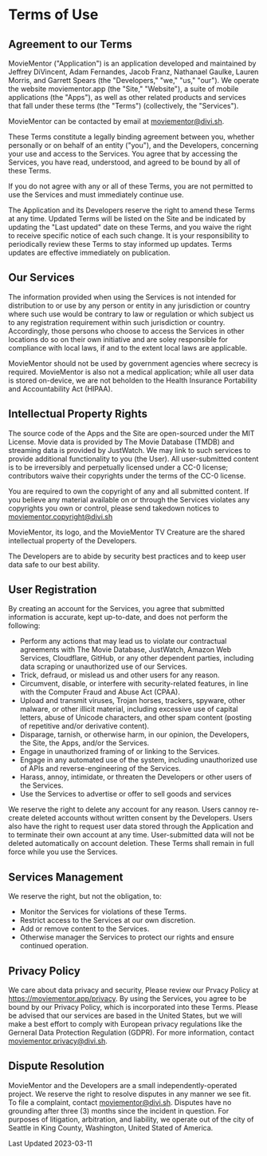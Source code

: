 # Terms of Use

## Agreement to our Terms

MovieMentor ("Application") is an application developed and maintained by Jeffrey DiVincent, Adam Fernandes, Jacob Franz, Nathanael Gaulke, Lauren Morris, and Garrett Spears (the "Developers," "we," "us," "our"). We operate the website moviementor.app (the "Site," "Website"), a suite of mobile applications (the "Apps"), as well as other related products and services that fall under these terms (the "Terms") (collectively, the "Services").

MovieMentor can be contacted by email at moviementor@divi.sh.

These Terms constitute a legally binding agreement between you, whether personally or on behalf of an entity ("you"), and the Developers, concerning your use and access to the Services. You agree that by accessing the Services, you have read, understood, and agreed to be bound by all of these Terms.

If you do not agree with any or all of these Terms, you are not permitted to use the Services and must immediately continue use.

The Application and its Developers reserve the right to amend these Terms at any time. Updated Terms will be listed on the Site and be indicated by updating the "Last updated" date on these Terms, and you waive the right to receive specific notice of each such change. It is your responsibility to periodically review these Terms to stay informed up updates. Terms updates are effective immediately on publication.

## Our Services

The information provided when using the Services is not intended for distribution to or use by any person or entity in any jurisdiction or country where such use would be contrary to law or regulation or which subject us to any registration requirement within such jurisdiction or country. Accordingly, those persons who choose to access the Services in other locations do so on their own initiative and are soley responsible for compliance with local laws, if and to the extent local laws are applicable.

MovieMentor should not be used by government agencies where secrecy is required. MovieMentor is also not a medical application; while all user data is stored on-device, we are not beholden to the Health Insurance Portability and Accountability Act (HIPAA).

## Intellectual Property Rights

The source code of the Apps and the Site are open-sourced under the MIT License. Movie data is provided by The Movie Database (TMDB) and streaming data is provided by JustWatch. We may link to such services to provide additional functionality to you (the User). All user-submitted content is to be irreversibly and perpetually licensed under a CC-0 license; contributors waive their copyrights under the terms of the CC-0 license.

You are required to own the copyright of any and all submitted content. If you believe any material available on or through the Services violates any copyrights you own or control, please send takedown notices to moviementor.copyright@divi.sh

MovieMentor, its logo, and the MovieMentor TV Creature are the shared intellectual property of the Developers.

The Developers are to abide by security best practices and to keep user data safe to our best ability.

## User Registration

By creating an account for the Services, you agree that submitted information is accurate, kept up-to-date, and does not perform the following:

- Perform any actions that may lead us to violate our contractual agreements with The Movie Database, JustWatch, Amazon Web Services, Cloudflare, GitHub, or any other dependent parties, including data scraping or unauthorized use of our Services.
- Trick, defraud, or mislead us and other users for any reason.
- Circumvent, disable, or interfere with security-related features,  in line with the Computer Fraud and Abuse Act (CPAA).
- Upload and transmit viruses, Trojan horses, trackers, spyware, other malware, or other illicit material, including excessive use of capital letters, abuse of Unicode characters, and other spam content (posting of repetitive and/or derivative content). 
- Disparage, tarnish, or otherwise harm, in our opinion, the Developers, the Site, the Apps, and/or the Services.
- Engage in unauthorized framing of or linking to the Services.
- Engage in any automated use of the system, including unauthorized use of APIs and reverse-engineering of the Services.
- Harass, annoy, intimidate, or threaten the Developers or other users of the Services.
- Use the Services to advertise or offer to sell goods and services

We reserve the right to delete any account for any reason. Users cannoy re-create deleted accounts without written consent by the Developers. Users also have the right to request user data stored through the Application and to terminate their own account at any time. User-submitted data will not be deleted automatically on account deletion. These Terms shall remain in full force while you use the Services.

## Services Management

We reserve the right, but not the obligation, to:

- Monitor the Services for violations of these Terms.
- Restrict access to the Services at our own discretion.
- Add or remove content to the Services.
- Otherwise manager the Services to protect our rights and ensure continued operation.

## Privacy Policy

We care about data privacy and security, Please review our Prvacy Policy at https://moviementor.app/privacy. By using the Services, you agree to be bound by our Privacy Policy, which is incorporated into these Terms. Please be advised that our services are based in the United States, but we will make a best effort to comply with European privacy regulations like the Gerneral Data Protection Regulation (GDPR). For more information, contact moviementor.privacy@divi.sh.

## Dispute Resolution

MovieMentor and the Developers are a small independently-operated project. We reserve the right to resolve disputes in any manner we see fit. To file a complaint, contact moviementor@divi.sh. Disputes have no grounding after three (3) months since the incident in question. For purposes of litigation, arbitration, and liability, we operate out of the city of Seattle in King County, Washington, United Stated of America.

Last Updated 2023-03-11
